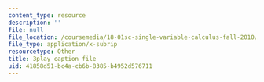 ```yaml
---
content_type: resource
description: ''
file: null
file_location: /coursemedia/18-01sc-single-variable-calculus-fall-2010/41858d51bc4acb6b8385b4952d576711_wOHrNt9ScYs.srt
file_type: application/x-subrip
resourcetype: Other
title: 3play caption file
uid: 41858d51-bc4a-cb6b-8385-b4952d576711
---
```


